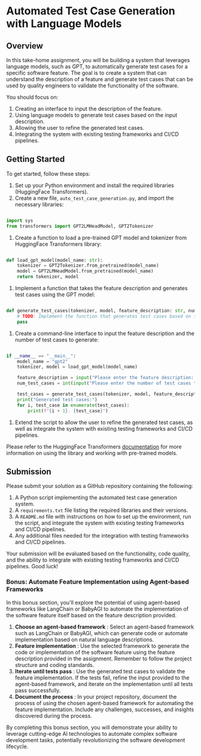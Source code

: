 # Automated Test Case Generation with Language Models

## Overview

In this take-home assignment, you will be building a system that leverages language models, such as GPT, to automatically generate test cases for a specific software feature. The goal is to create a system that can understand the description of a feature and generate test cases that can be used by quality engineers to validate the functionality of the software.

You should focus on:
1. Creating an interface to input the description of the feature.
2. Using language models to generate test cases based on the input description.
3. Allowing the user to refine the generated test cases.
4. Integrating the system with existing testing frameworks and CI/CD pipelines.

## Getting Started

To get started, follow these steps: 
1. Set up your Python environment and install the required libraries (HuggingFace Transformers). 
2. Create a new file, `auto_test_case_generation.py`, and import the necessary libraries:

```python

import sys
from transformers import GPT2LMHeadModel, GPT2Tokenizer
```


1. Create a function to load a pre-trained GPT model and tokenizer from HuggingFace Transformers library:

```python

def load_gpt_model(model_name: str):
    tokenizer = GPT2Tokenizer.from_pretrained(model_name)
    model = GPT2LMHeadModel.from_pretrained(model_name)
    return tokenizer, model
```


1. Implement a function that takes the feature description and generates test cases using the GPT model:

```python

def generate_test_cases(tokenizer, model, feature_description: str, num_test_cases: int):
    # TODO: Implement the function that generates test cases based on the feature description
    pass
```


1. Create a command-line interface to input the feature description and the number of test cases to generate:

```python

if __name__ == "__main__":
    model_name = "gpt2"
    tokenizer, model = load_gpt_model(model_name)

    feature_description = input("Please enter the feature description: ")
    num_test_cases = int(input("Please enter the number of test cases to generate: "))

    test_cases = generate_test_cases(tokenizer, model, feature_description, num_test_cases)
    print("Generated test cases:")
    for i, test_case in enumerate(test_cases):
        print(f"{i + 1}. {test_case}")
```


1. Extend the script to allow the user to refine the generated test cases, as well as integrate the system with existing testing frameworks and CI/CD pipelines.

Please refer to the HuggingFace Transformers [documentation](https://huggingface.co/transformers/)  for more information on using the library and working with pre-trained models.

## Submission

Please submit your solution as a GitHub repository containing the following:
1. A Python script implementing the automated test case generation system. 
2. A `requirements.txt` file listing the required libraries and their versions. 
3. A `README.md` file with instructions on how to set up the environment, run the script, and integrate the system with existing testing frameworks and CI/CD pipelines.
4. Any additional files needed for the integration with testing frameworks and CI/CD pipelines.

Your submission will be evaluated based on the functionality, code quality, and the ability to integrate with existing testing frameworks and CI/CD pipelines. Good luck!

### Bonus: Automate Feature Implementation using Agent-based Frameworks

In this bonus section, you'll explore the potential of using agent-based frameworks like LangChain or BabyAGI to automate the implementation of the software feature itself based on the feature description provided. 
1. **Choose an agent-based framework** : Select an agent-based framework such as LangChain or BabyAGI, which can generate code or automate implementation based on natural language descriptions. 
2. **Feature implementation** : Use the selected framework to generate the code or implementation of the software feature using the feature description provided in the assignment. Remember to follow the project structure and coding standards. 
3. **Iterate until tests pass** : Use the generated test cases to validate the feature implementation. If the tests fail, refine the input provided to the agent-based framework, and iterate on the implementation until all tests pass successfully. 
4. **Document the process** : In your project repository, document the process of using the chosen agent-based framework for automating the feature implementation. Include any challenges, successes, and insights discovered during the process.

By completing this bonus section, you will demonstrate your ability to leverage cutting-edge AI technologies to automate complex software development tasks, potentially revolutionizing the software development lifecycle.
